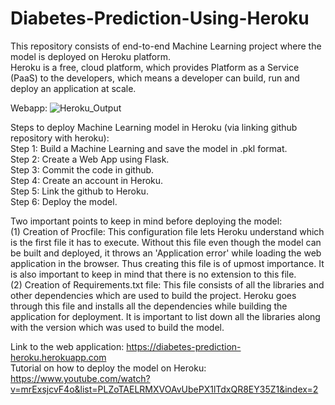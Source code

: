 # Diabetes-Prediction-Using-Heroku

This repository consists of end-to-end Machine Learning project where the model is deployed on Heroku platform. </br>
Heroku is a free, cloud platform, which provides Platform as a Service (PaaS) to the developers, which means a developer can build, run and deploy an application at scale. </br>

Webapp:
![Heroku_Output](https://user-images.githubusercontent.com/30742445/149907084-eadfb085-c7af-40e8-9e4e-c7a74201124d.png)

Steps to deploy Machine Learning model in Heroku (via linking github repository with heroku): </br>
Step 1: Build a Machine Learning and save the model in .pkl format. </br>
Step 2: Create a Web App using Flask. </br>
Step 3: Commit the code in github. </br>
Step 4: Create an account in Heroku. </br>
Step 5: Link the github to Heroku. </br>
Step 6: Deploy the model. </br>

Two important points to keep in mind before deploying the model: </br>
(1) Creation of Procfile: This configuration file lets Heroku understand which is the first file it has to execute. Without this file even though the model can be built and deployed, it throws an 'Application error' while loading the web application in the browser. Thus creating this file is of upmost importance. It is also important to keep in mind that there is no extension to this file. </br>
(2) Creation of Requirements.txt file: This file consists of all the libraries and other dependencies which are used to build the project. Heroku goes through this file and installs all the dependencies while building the application for deployment. It is important to list down all the libraries along with the version which was used to build the model.</br>

Link to the web application: https://diabetes-prediction-heroku.herokuapp.com </br>
Tutorial on how to deploy the model on Heroku: https://www.youtube.com/watch?v=mrExsjcvF4o&list=PLZoTAELRMXVOAvUbePX1lTdxQR8EY35Z1&index=2
